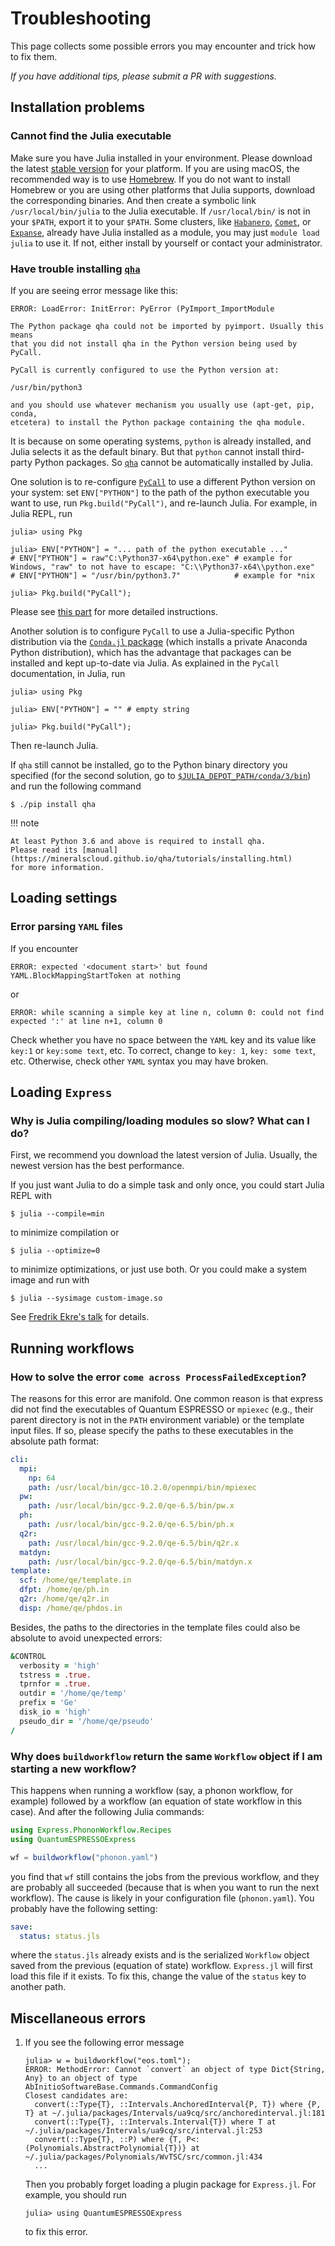 # Troubleshooting

This page collects some possible errors you may encounter and trick how to fix them.

_If you have additional tips, please submit a PR with suggestions._

## Installation problems

### Cannot find the Julia executable

Make sure you have Julia installed in your environment. Please download the latest
[stable version](https://julialang.org/downloads/#current_stable_release) for your platform.
If you are using macOS, the recommended way is to use [Homebrew](https://brew.sh).
If you do not want to install Homebrew or you are using other platforms that Julia supports,
download the corresponding binaries. And then create a symbolic link `/usr/local/bin/julia`
to the Julia executable. If `/usr/local/bin/` is not in your `$PATH`, export it to your `$PATH`.
Some clusters, like
[`Habanero`](https://confluence.columbia.edu/confluence/display/rcs/Habanero+HPC+Cluster+User+Documentation),
[`Comet`](https://www.sdsc.edu/support/user_guides/comet.html),
or [`Expanse`](https://www.sdsc.edu/services/hpc/expanse/index.html),
already have Julia installed as a module, you may
just `module load julia` to use it. If not, either install by yourself or contact your
administrator.

### Have trouble installing [`qha`](https://github.com/MineralsCloud/qha)

If you are seeing error message like this:

```
ERROR: LoadError: InitError: PyError (PyImport_ImportModule

The Python package qha could not be imported by pyimport. Usually this means
that you did not install qha in the Python version being used by PyCall.

PyCall is currently configured to use the Python version at:

/usr/bin/python3

and you should use whatever mechanism you usually use (apt-get, pip, conda,
etcetera) to install the Python package containing the qha module.
```

It is because on some operating systems, `python` is already installed, and Julia
selects it as the default binary. But that `python` cannot install third-party Python packages.
So [`qha`](https://github.com/MineralsCloud/qha) cannot be automatically installed
by Julia.

One solution is to re-configure [`PyCall`](https://github.com/JuliaPy/PyCall.jl) to use a different Python
version on your system: set `ENV["PYTHON"]` to the path of the python
executable you want to use, run `Pkg.build("PyCall")`, and re-launch Julia.
For example, in Julia REPL, run

```julia-repl
julia> using Pkg

julia> ENV["PYTHON"] = "... path of the python executable ..."
# ENV["PYTHON"] = raw"C:\Python37-x64\python.exe" # example for Windows, "raw" to not have to escape: "C:\\Python37-x64\\python.exe"
# ENV["PYTHON"] = "/usr/bin/python3.7"            # example for *nix

julia> Pkg.build("PyCall");
```

Please see [this part](https://github.com/JuliaPy/PyCall.jl#specifying-the-python-version)
for more detailed instructions.

Another solution is to configure `PyCall` to use a Julia-specific Python
distribution via the [`Conda.jl` package](https://github.com/JuliaPy/Conda.jl)
(which installs a private Anaconda
Python distribution), which has the advantage that packages can be installed
and kept up-to-date via Julia. As explained in the `PyCall` documentation, in Julia,
run

```julia-repl
julia> using Pkg

julia> ENV["PYTHON"] = "" # empty string

julia> Pkg.build("PyCall");
```

Then re-launch Julia.

If `qha` still cannot be installed, go to the Python binary directory you specified
(for the second solution, go to [`$JULIA_DEPOT_PATH/conda/3/bin`](https://docs.julialang.org/en/v1/manual/environment-variables/#JULIA_DEPOT_PATH))
and run the following command

```shell
$ ./pip install qha
```

!!! note

    At least Python 3.6 and above is required to install qha.
    Please read its [manual](https://mineralscloud.github.io/qha/tutorials/installing.html)
    for more information.

## Loading settings

### Error parsing `YAML` files

If you encounter

```
ERROR: expected '<document start>' but found YAML.BlockMappingStartToken at nothing
```

or

```
ERROR: while scanning a simple key at line n, column 0: could not find expected ':' at line n+1, column 0
```

Check whether you have no space between the `YAML` key and its value like
`key:1` or `key:some text`, etc. To correct, change to `key: 1`, `key: some text`, etc.
Otherwise, check other `YAML` syntax you may have broken.

## Loading `Express`

### Why is Julia compiling/loading modules so slow? What can I do?

First, we recommend you download the latest version of Julia. Usually, the newest version
has the best performance.

If you just want Julia to do a simple task and only once, you could start Julia REPL with

```shell
$ julia --compile=min
```

to minimize compilation or

```shell
$ julia --optimize=0
```

to minimize optimizations, or just use both. Or you could make a system image
and run with

```shell
$ julia --sysimage custom-image.so
```

See [Fredrik Ekre's talk](https://youtu.be/IuwxE3m0_QQ?t=313) for details.

## Running workflows

### How to solve the error `come across ProcessFailedException`?

The reasons for this error are manifold.
One common reason is that express did not find the executables of Quantum ESPRESSO or
`mpiexec` (e.g., their parent directory is not in the `PATH` environment variable) or the
template input files. If so, please specify the paths to these executables in the absolute
path format:

```yaml
cli:
  mpi:
    np: 64
    path: /usr/local/bin/gcc-10.2.0/openmpi/bin/mpiexec
  pw:
    path: /usr/local/bin/gcc-9.2.0/qe-6.5/bin/pw.x
  ph:
    path: /usr/local/bin/gcc-9.2.0/qe-6.5/bin/ph.x
  q2r:
    path: /usr/local/bin/gcc-9.2.0/qe-6.5/bin/q2r.x
  matdyn:
    path: /usr/local/bin/gcc-9.2.0/qe-6.5/bin/matdyn.x
template:
  scf: /home/qe/template.in
  dfpt: /home/qe/ph.in
  q2r: /home/qe/q2r.in
  disp: /home/qe/phdos.in
```

Besides, the paths to the directories in the template files could also be absolute to
avoid unexpected errors:

```fortran
&CONTROL
  verbosity = 'high'
  tstress = .true.
  tprnfor = .true.
  outdir = '/home/qe/temp'
  prefix = 'Ge'
  disk_io = 'high'
  pseudo_dir = '/home/qe/pseudo'
/
```

### Why does `buildworkflow` return the same `Workflow` object if I am starting a new workflow?

This happens when running a workflow (say, a phonon workflow, for example) followed by a
workflow (an equation of state workflow in this case). And after the following Julia
commands:

```julia
using Express.PhononWorkflow.Recipes
using QuantumESPRESSOExpress

wf = buildworkflow("phonon.yaml")
```

you find that `wf` still contains the jobs from the previous workflow, and they are probably
all succeeded (because that is when you want to run the next workflow). The cause is likely
in your configuration file (`phonon.yaml`). You probably have the following setting:

```yaml
save:
  status: status.jls
```

where the `status.jls` already exists and is the serialized `Workflow` object saved from
the previous (equation of state) workflow. `Express.jl` will first load this file if
it exists. To fix this, change the value of the `status` key to another path.

## Miscellaneous errors

1. If you see the following error message

   ```julia-repl
   julia> w = buildworkflow("eos.toml");
   ERROR: MethodError: Cannot `convert` an object of type Dict{String, Any} to an object of type AbInitioSoftwareBase.Commands.CommandConfig
   Closest candidates are:
     convert(::Type{T}, ::Intervals.AnchoredInterval{P, T}) where {P, T} at ~/.julia/packages/Intervals/ua9cq/src/anchoredinterval.jl:181
     convert(::Type{T}, ::Intervals.Interval{T}) where T at ~/.julia/packages/Intervals/ua9cq/src/interval.jl:253
     convert(::Type{T}, ::P) where {T, P<:(Polynomials.AbstractPolynomial{T})} at ~/.julia/packages/Polynomials/WvTSC/src/common.jl:434
     ...
   ```

   Then you probably forget loading a plugin package for `Express.jl`. For example, you should run

   ```julia-repl
   julia> using QuantumESPRESSOExpress
   ```

   to fix this error.

